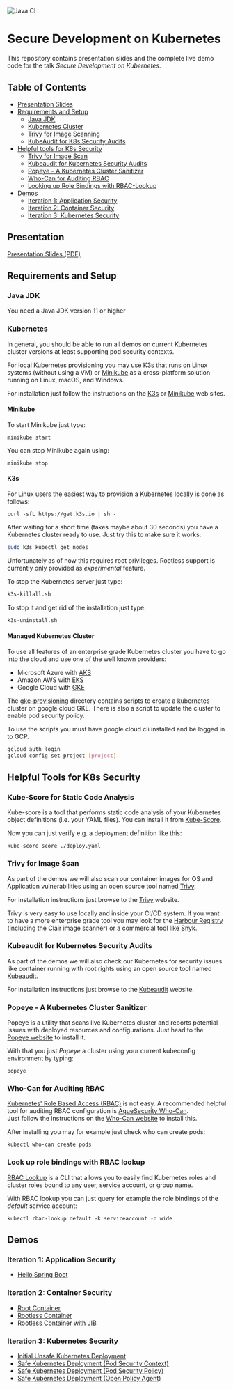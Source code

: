 ![Java CI](https://github.com/andifalk/secure-development-on-kubernetes/workflows/Java%20CI/badge.svg)

# Secure Development on Kubernetes

This repository contains presentation slides and the complete live demo code for the talk _Secure Development on Kubernetes_.

## Table of Contents

* [Presentation Slides](#presentation)
* [Requirements and Setup](#requirements-and-setup)
  * [Java JDK](#java-jdk)
  * [Kubernetes Cluster](#kubernetes)
  * [Trivy for Image Scanning](#trivy-for-image-scan)
  * [KubeAudit for K8s Security Audits](#kubeaudit-for-kubernetes-security-audits)
* [Helpful tools for K8s Security](#helpful-tools-for-k8s-security)  
  * [Trivy for Image Scan](#trivy-for-image-scan)  
  * [Kubeaudit for Kubernetes Security Audits](#kubeaudit-for-kubernetes-security-audits)  
  * [Popeye - A Kubernetes Cluster Sanitizer](#popeye---a-kubernetes-cluster-sanitizer)  
  * [Who-Can for Auditing RBAC](#who-can-for-auditing-rbac)
  * [Looking up Role Bindings with RBAC-Lookup](#look-up-role-bindings-with-rbac-lookup)
* [Demos](#demos)
  * [Iteration 1: Application Security](#iteration-1-application-security)  
  * [Iteration 2: Container Security](#iteration-2-container-security)  
  * [Iteration 3: Kubernetes Security](#iteration-3-kubernetes-security)

## Presentation

[Presentation Slides (PDF)](https://github.com/andifalk/secure-development-on-kubernetes/raw/master/secure_kubernetes_presentation.pdf)

## Requirements and Setup

### Java JDK

You need a Java JDK version 11 or higher

### Kubernetes

In general, you should be able to run all demos on current Kubernetes cluster versions
at least supporting pod security contexts.

For local Kubernetes provisioning you may use [K3s](https://k3s.io) that runs on Linux systems (without using a VM) or [Minikube](https://minikube.sigs.k8s.io) as a cross-platform solution running on Linux, macOS, and Windows.

For installation just follow the instructions on the [K3s](https://k3s.io) or [Minikube](https://minikube.sigs.k8s.io) web sites.

#### Minikube

To start Minikube just type:

```shell
minikube start
```

You can stop Minikube again using:

```shell
minikube stop
```

#### K3s

For Linux users the easiest way to provision a Kubernetes locally is done as follows:

```shell
curl -sfL https://get.k3s.io | sh -
```

After waiting for a short time (takes maybe about 30 seconds) you have a Kubernetes cluster ready to use.
Just try this to make sure it works:

```bash
sudo k3s kubectl get nodes
```

Unfortunately as of now this requires root privileges. Rootless support is 
currently only provided as _experimental_ feature. 

To stop the Kubernetes server just type:

```bash
k3s-killall.sh
```

To stop it and get rid of the installation just type:

```bash
k3s-uninstall.sh
```

#### Managed Kubernetes Cluster

To use all features of an enterprise grade Kubernetes cluster you have to go into the cloud and use
one of the well known providers:

* Microsoft Azure with [AKS](https://azure.microsoft.com/en-us/services/kubernetes-service)
* Amazon AWS with [EKS](https://aws.amazon.com/eks)
* Google Cloud with [GKE](https://cloud.google.com/kubernetes-engine)

The [gke-provisioning](gke-provisioning) directory contains
scripts to create a kubernetes cluster on google cloud GKE.
There is also a script to update the cluster to enable pod security policy.

To use the scripts you must have google cloud cli installed and be logged in
to GCP.

```bash
gcloud auth login
gcloud config set project [project]
```

## Helpful Tools for K8s Security

### Kube-Score for Static Code Analysis

Kube-score is a tool that performs static code analysis of your Kubernetes object definitions (i.e. your YAML files).
You can install it from [Kube-Score](https://github.com/zegl/kube-score).

Now you can just verify e.g. a deployment definition like this:

```shell
kube-score score ./deploy.yaml
```

### Trivy for Image Scan

As part of the demos we will also scan our container images for OS and Application vulnerabilities
using an open source tool named [Trivy](https://github.com/aquasecurity/trivy).

For installation instructions just browse to the [Trivy](https://github.com/aquasecurity/trivy) website.

Trivy is very easy to use locally and inside your CI/CD system. If you want to have a more enterprise grade tool
you may look for the [Harbour Registry](https://goharbor.io) (including the Clair image scanner) or a commercial tool like [Snyk](https://snyk.io).

### Kubeaudit for Kubernetes Security Audits

As part of the demos we will also check our Kubernetes for security issues like container running
with root rights using an open source tool named [Kubeaudit](https://github.com/Shopify/kubeaudit).

For installation instructions just browse to the [Kubeaudit](https://github.com/Shopify/kubeaudit) website.

### Popeye - A Kubernetes Cluster Sanitizer

Popeye is a utility that scans live Kubernetes cluster and reports potential issues with deployed resources and configurations.
Just head to the [Popeye website](https://github.com/derailed/popeye) to install it.

With that you just _Popeye_ a cluster using your current kubeconfig environment by typing:

```shell
popeye
```

### Who-Can for Auditing RBAC

[Kubernetes' Role Based Access (RBAC)](https://kubernetes.io/docs/reference/access-authn-authz/rbac/) is not easy. A recommended helpful tool for auditing RBAC configuration is [AqueSecurity Who-Can](https://github.com/aquasecurity/kubectl-who-can).  
Just follow the instructions on the [Who-Can website](https://github.com/aquasecurity/kubectl-who-can) to install this.

After installing you may for example just check who can create pods:

```shell
kubectl who-can create pods
```

### Look up role bindings with RBAC lookup

[RBAC Lookup](https://github.com/FairwindsOps/rbac-lookup) is a CLI that allows you to easily find Kubernetes roles and cluster roles bound to any user, service account, or group name.

With RBAC lookup you can just query for example the role bindings of the _default_ service account:

```shell
kubectl rbac-lookup default -k serviceaccount -o wide
```

## Demos

### Iteration 1: Application Security

* [Hello Spring Boot](step1-hello-spring-boot)

### Iteration 2: Container Security

* [Root Container](step2-hello-root)
* [Rootless Container](step3-hello-rootless)
* [Rootless Container with JIB](step4-hello-rootless-jib)

### Iteration 3: Kubernetes Security

* [Initial Unsafe Kubernetes Deployment](step5-initial-k8s-deploy)
* [Safe Kubernetes Deployment (Pod Security Context)](step6-pod-security-context)
* [Safe Kubernetes Deployment (Pod Security Policy)](step7-pod-security-policy)
* [Safe Kubernetes Deployment (Open Policy Agent)](step8-open-policy-agent)
